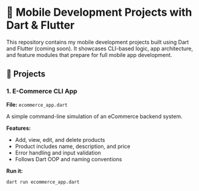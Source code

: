 # 📱 Mobile Development Projects with Dart & Flutter

This repository contains my mobile development projects built using Dart and Flutter (coming soon). It showcases CLI-based logic, app architecture, and feature modules that prepare for full mobile app development.

## 🚀 Projects

### 1. E-Commerce CLI App
**File:** `ecommerce_app.dart`

A simple command-line simulation of an eCommerce backend system.

**Features:**
- Add, view, edit, and delete products
- Product includes name, description, and price
- Error handling and input validation
- Follows Dart OOP and naming conventions

**Run it:**
```bash
dart run ecommerce_app.dart

